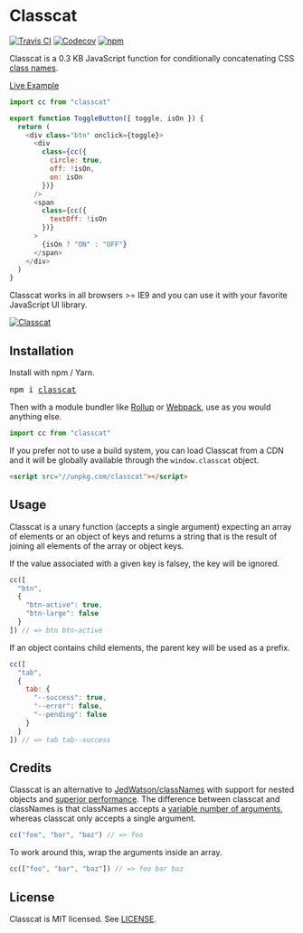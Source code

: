 # Classcat
[![Travis CI](https://img.shields.io/travis/JorgeBucaran/classcat/master.svg)](https://travis-ci.org/JorgeBucaran/classcat)
[![Codecov](https://img.shields.io/codecov/c/github/JorgeBucaran/classcat/master.svg)](https://codecov.io/gh/JorgeBucaran/classcat)
[![npm](https://img.shields.io/npm/v/classcat.svg)](https://www.npmjs.org/package/classcat)

Classcat is a 0.3 KB JavaScript function for conditionally concatenating CSS [class names](https://developer.mozilla.org/en-US/docs/Web/API/Element/className).

[Live Example](https://codepen.io/JorgeBucaran/pen/GMRjRB)

```js
import cc from "classcat"

export function ToggleButton({ toggle, isOn }) {
  return (
    <div class="btn" onclick={toggle}>
      <div
        class={cc({
          circle: true,
          off: !isOn,
          on: isOn
        })}
      />
      <span
        class={cc({
          textOff: !isOn
        })}
      >
        {isOn ? "ON" : "OFF"}
      </span>
    </div>
  )
}
```

Classcat works in all browsers >= IE9 and you can use it with your favorite JavaScript UI library.

[![Classcat](https://user-images.githubusercontent.com/56996/35211232-f0e23a70-ff98-11e7-8970-1aff845f3eb0.gif)
](https://codepen.io/JorgeBucaran/full/GMRjRB/)

## Installation

Install with npm / Yarn.

<pre>
npm i <a href="https://www.npmjs.com/package/classcat">classcat</a>
</pre>

Then with a module bundler like [Rollup](https://github.com/rollup/rollup) or [Webpack](https://github.com/webpack/webpack), use as you would anything else.

```js
import cc from "classcat"
```

If you prefer not to use a build system, you can load Classcat from a CDN and it will be globally available through the `window.classcat` object.

```html
<script src="//unpkg.com/classcat"></script>
```

## Usage

Classcat is a unary function (accepts a single argument) expecting an array of elements or an object of keys and returns a string that is the result of joining all elements of the array or object keys.

If the value associated with a given key is falsey, the key will be ignored.

```js
cc([
  "btn",
  {
    "btn-active": true,
    "btn-large": false
  }
]) // => btn btn-active
```

If an object contains child elements, the parent key will be used as a prefix.

```js
cc([
  "tab",
  {
    tab: {
      "--success": true,
      "--error": false,
      "--pending": false
    }
  }
]) // => tab tab--success
```

## Credits

Classcat is an alternative to [JedWatson/classNames](https://github.com/JedWatson/classnames) with support for nested objects and [superior performance](/bench/README.md).
The difference between classcat and classNames is that classNames accepts a [variable number of arguments](https://developer.mozilla.org/en-US/docs/Web/JavaScript/Reference/Functions/arguments), whereas classcat only accepts a single argument.

```js
cc("foo", "bar", "baz") // => foo
```

To work around this, wrap the arguments inside an array.

```js
cc(["foo", "bar", "baz"]) // => foo bar baz
```

## License

Classcat is MIT licensed. See [LICENSE](LICENSE.md).
